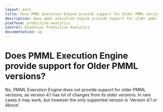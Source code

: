 ```yaml
---
layout: post
title: Does PMML Execution Engine provide support for Older PMML versions | PMML Execution Engine | Predictive Analytics | Syncfusion
description: does pmml execution engine provide support for older pmml versions?
platform: predictive-analytics
control: Essential Predictive Analytics
documentation: ug
---
```


# Does PMML Execution Engine provide support for Older PMML versions?

No, PMML Execution Engine does not provide support for older PMML versions, as version 4.1 has lot of changes from its older versions. In rare cases it may work, but however the only supported version is ‘Version 4.1 or Above’.

